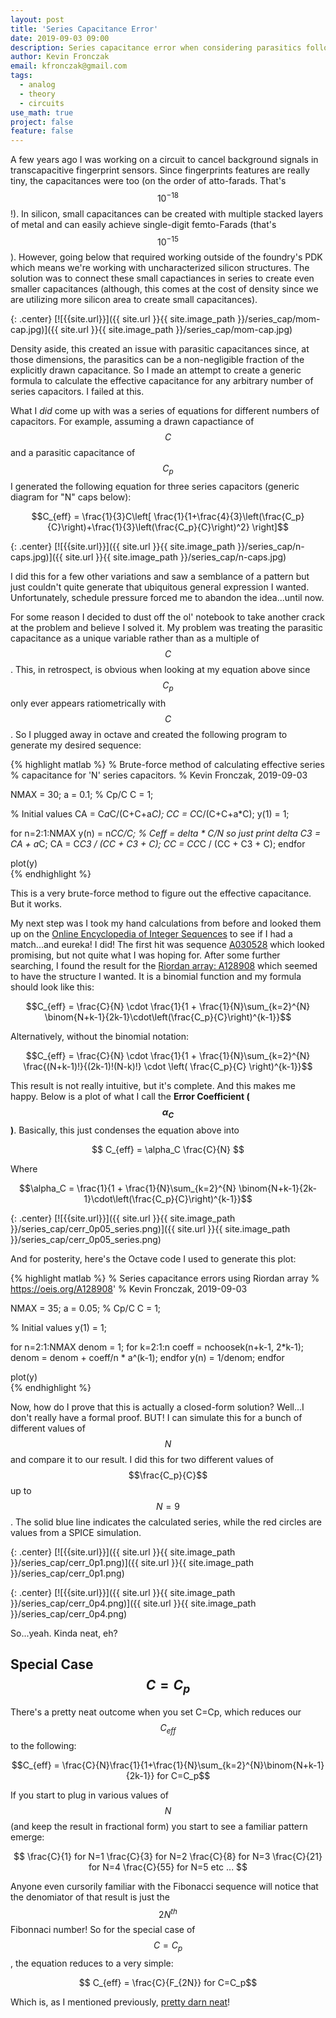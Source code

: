 ```yaml
---
layout: post
title: 'Series Capacitance Error'
date: 2019-09-03 09:00
description: Series capacitance error when considering parasitics follows a Fibonacci bisection.
author: Kevin Fronczak
email: kfronczak@gmail.com
tags:
  - analog
  - theory
  - circuits
use_math: true
project: false
feature: false
---
```


A few years ago I was working on a circuit to cancel background signals in transcapacitive fingerprint sensors.  Since fingerprints features are really tiny, the capacitances were too (on the order of atto-farads.  That's $$10^{-18}$$!).  In silicon, small capacitances can be created with multiple stacked layers of metal and can easily achieve single-digit femto-Farads (that's $$10^{-15}$$).  However, going below that required working outside of the foundry's PDK which means we're working with uncharacterized silicon structures.  The solution was to connect these small capactiances in series to create even smaller capacitances (although, this comes at the cost of density since we are utilizing more silicon area to create small capacitances).

{: .center}
[![{{site.url}}]({{ site.url }}{{ site.image_path }}/series_cap/mom-cap.jpg)]({{ site.url }}{{ site.image_path }}/series_cap/mom-cap.jpg)

Density aside, this created an issue with parasitic capacitances since, at those dimensions, the parasitics can be a non-negligible fraction of the explicitly drawn capacitance.  So I made an attempt to create a generic formula to calculate the effective capacitance for any arbitrary number of series capacitors.  I failed at this.

What I _did_ come up with was a series of equations for different numbers of capacitors.  For example, assuming a drawn capactiance of $$C$$ and a parasitic capacitance of $$C_p$$ I generated the following equation for three series capacitors (generic diagram for "N" caps below):

$$C_{eff} = \frac{1}{3}C\left[ \frac{1}{1+\frac{4}{3}\left(\frac{C_p}{C}\right)+\frac{1}{3}\left(\frac{C_p}{C}\right)^2} \right]$$

{: .center}
[![{{site.url}}]({{ site.url }}{{ site.image_path }}/series_cap/n-caps.jpg)]({{ site.url }}{{ site.image_path }}/series_cap/n-caps.jpg)

I did this for a few other variations and saw a semblance of a pattern but just couldn't quite generate that ubiquitous general expression I wanted.  Unfortunately, schedule pressure forced me to abandon the idea...until now.

For some reason I decided to dust off the ol' notebook to take another crack at the problem and believe I solved it.  My problem was treating the parasitic capacitance as a unique variable rather than as a multiple of $$C$$.  This, in retrospect, is obvious when looking at my equation above since $$C_p$$ only ever appears ratiometrically with $$C$$.  So I plugged away in octave and created the following program to generate my desired sequence:

{% highlight matlab %}
% Brute-force method of calculating effective series
% capacitance for 'N' series capacitors.
% Kevin Fronczak, 2019-09-03

NMAX = 30;
a = 0.1;   % Cp/C
C = 1;

% Initial values
CA = C*a*C/(C+C+a*C);
CC = C*C/(C+C+a*C);
y(1) = 1;

for n=2:1:NMAX
    y(n) = n*CC/C; % Ceff = delta * C/N so just print delta
    C3 = CA + a*C;
    CA = C*C3 / (CC + C3 + C);
    CC = CC*C / (CC + C3 + C);
endfor

plot(y)    
{% endhighlight %}

This is a very brute-force method to figure out the effective capacitance.  But it works.

My next step was I took my hand calculations from before and looked them up on the [Online Encyclopedia of Integer Sequences](https://oeis.org) to see if I had a match...and eureka! I did!  The first hit was sequence [A030528](https://oeis.org/A030528) which looked promising, but not quite what I was hoping for.  After some further searching, I found the result for the [Riordan array: A128908](https://oeis.org/A128908) which seemed to have the structure I wanted.  It is a binomial function and my formula should look like this:

$$C_{eff} = \frac{C}{N} \cdot \frac{1}{1 + \frac{1}{N}\sum_{k=2}^{N} \binom{N+k-1}{2k-1}\cdot\left(\frac{C_p}{C}\right)^{k-1}}$$

Alternatively, without the binomial notation:

$$C_{eff} = \frac{C}{N} \cdot \frac{1}{1 + \frac{1}{N}\sum_{k=2}^{N} \frac{(N+k-1)!}{(2k-1)!(N-k)!} \cdot \left( \frac{C_p}{C} \right)^{k-1}}$$

This result is not really intuitive, but it's complete.  And this makes me happy.  Below is a plot of what I call the **Error Coefficient ($$\alpha_C$$)**.  Basically, this just condenses the equation above into

$$ C_{eff} = \alpha_C \frac{C}{N} $$

Where

$$\alpha_C = \frac{1}{1 + \frac{1}{N}\sum_{k=2}^{N} \binom{N+k-1}{2k-1}\cdot\left(\frac{C_p}{C}\right)^{k-1}}$$

{: .center}
[![{{site.url}}]({{ site.url }}{{ site.image_path }}/series_cap/cerr_0p05_series.png)]({{ site.url }}{{ site.image_path }}/series_cap/cerr_0p05_series.png)

And for posterity, here's the Octave code I used to generate this plot:

{% highlight matlab %}
% Series capacitance errors using Riordan array
% https://oeis.org/A128908'
% Kevin Fronczak, 2019-09-03

NMAX = 35;
a = 0.05;   % Cp/C
C = 1;

% Initial values
y(1) = 1;

for n=2:1:NMAX
    denom = 1;
    for k=2:1:n
        coeff = nchoosek(n+k-1, 2*k-1);
        denom = denom + coeff/n * a^(k-1);
    endfor
    y(n) = 1/denom;
endfor

plot(y)    
{% endhighlight %}


Now, how do I prove that this is actually a closed-form solution?  Well...I don't really have a formal proof.  BUT! I can simulate this for a bunch of different values of $$N$$ and compare it to our result.  I did this for two different values of $$\frac{C_p}{C}$$ up to $$N=9$$.  The solid blue line indicates the calculated series, while the red circles are values from a SPICE simulation.

{: .center}
[![{{site.url}}]({{ site.url }}{{ site.image_path }}/series_cap/cerr_0p1.png)]({{ site.url }}{{ site.image_path }}/series_cap/cerr_0p1.png)

{: .center}
[![{{site.url}}]({{ site.url }}{{ site.image_path }}/series_cap/cerr_0p4.png)]({{ site.url }}{{ site.image_path }}/series_cap/cerr_0p4.png)

So...yeah.  Kinda neat, eh?

## Special Case $$C=C_p$$

There's a pretty neat outcome when you set C=Cp, which reduces our $$C_{eff}$$ to the following:

$$C_{eff} = \frac{C}{N}\frac{1}{1+\frac{1}{N}\sum_{k=2}^{N}\binom{N+k-1}{2k-1}} for C=C_p$$

If you start to plug in various values of $$N$$ (and keep the result in fractional form) you start to see a familiar pattern emerge:

$$
\frac{C}{1} for N=1
\frac{C}{3} for N=2
\frac{C}{8} for N=3
\frac{C}{21} for N=4
\frac{C}{55} for N=5
etc ...
$$

Anyone even cursorily familiar with the Fibonacci sequence will notice that the denomiator of that result is just the $$2N^{th}$$ Fibonnaci number!  So for the special case of $$C=C_p$$, the equation reduces to a very simple:

$$ C_{eff} = \frac{C}{F_{2N}} for C=C_p$$

Which is, as I mentioned previously, [pretty darn neat](https://www.youtube.com/watch?v=Hm3JodBR-vs)!


